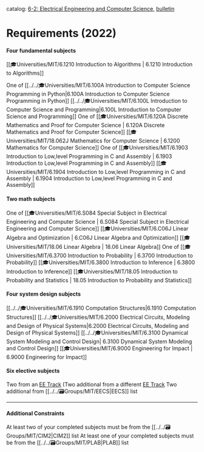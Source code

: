 catalog: [6-2: Electrical Engineering and Computer Science](https://www.eecs.mit.edu/academics/undergraduate-programs/curriculum/6-2-electrical-engineering-and-computer-science/), [bulletin](https://catalog.mit.edu/degree-charts/electrical-engineering-computer-science-course-6-2/)

# Requirements (2022)

#### Four fundamental subjects
<span class="sus-course">[[🎓Universities/MIT/6.1210 Introduction to Algorithms | 6.1210 Introduction to Algorithms]]</span>

One of 
<span class="sus-course">[[../../🎓Universities/MIT/6.100A Introduction to Computer Science Programming in Python|6.100A Introduction to Computer Science Programming in Python]]</span>
<span class="sus-course">[[../../🎓Universities/MIT/6.100L Introduction to Computer Science and Programming|6.100L Introduction to Computer Science and Programming]]</span>
One of 
<span class="sus-course">[[🎓Universities/MIT/6.120A Discrete Mathematics and Proof for Computer Science | 6.120A Discrete Mathematics and Proof for Computer Science]]</span>
<span class="sus-course">[[🎓Universities/MIT/18.062J Mathematics for Computer Science | 6.1200 Mathematics for Computer Science]]</span>
One of 
<span class="sus-course">[[🎓Universities/MIT/6.1903 Introduction to Low,level Programming in C and Assembly | 6.1903 Introduction to Low,level Programming in C and Assembly]]</span>
<span class="sus-course">[[🎓Universities/MIT/6.1904 Introduction to Low,level Programming in C and Assembly | 6.1904 Introduction to Low,level Programming in C and Assembly]]</span>

#### Two math subjects
One of 
<span class="sus-course">[[🎓Universities/MIT/6.S084 Special Subject in Electrical Engineering and Computer Science | 6.S084 Special Subject in Electrical Engineering and Computer Science]]</span>
<span class="sus-course">[[🎓Universities/MIT/6.C06J Linear Algebra and Optimization | 6.C06J Linear Algebra and Optimization]]</span>
<span class="sus-course">[[🎓Universities/MIT/18.06 Linear Algebra | 18.06 Linear Algebra]]
One of </span>
<span class="sus-course">[[🎓Universities/MIT/6.3700 Introduction to Probability | 6.3700 Introduction to Probability]]</span>
<span class="sus-course">[[🎓Universities/MIT/6.3800 Introduction to Inference | 6.3800 Introduction to Inference]]</span>
<span class="sus-course">[[🎓Universities/MIT/18.05 Introduction to Probability and Statistics | 18.05 Introduction to Probability and Statistics]]</span>

#### Four system design subjects
<span class="sus-course">[[../../🎓Universities/MIT/6.1910 Computation Structures|6.1910 Computation Structures]]</span>
<span class="sus-course">[[../../🎓Universities/MIT/6.2000 Electrical Circuits, Modeling and Design of Physical Systems|6.2000 Electrical Circuits, Modeling and Design of Physical Systems]]</span>
<span class="sus-course">[[../../🎓Universities/MIT/6.3100 Dynamical System Modeling and Control Design| 6.3100 Dynamical System Modeling and Control Design]]</span>
<span class="sus-course">[[🎓Universities/MIT/6.9000 Engineering for Impact | 6.9000 Engineering for Impact]]</span>

#### Six elective subjects
Two from an [EE Track](https://eecsis.mit.edu/degree_requirements.html#track)
(Two additional from a different [EE Track](https://eecsis.mit.edu/degree_requirements.html#track)
Two additional from [[../../🗃️Groups/MIT/EECS|EECS]] list



---

#### Additional Constraints
At least two of your completed subjects must be from the [[../../🗃️Groups/MIT/CIM2|CIM2]] list
At least one of your completed subjects must be from the [[../../🗃️Groups/MIT/PLAB|PLAB]] list